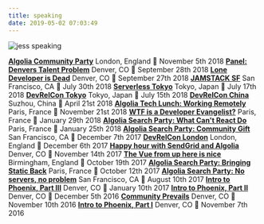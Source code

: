 ```yaml
---
title: speaking
date: 2019-05-02 07:03:49
---
```


![jess speaking](/assets/jess-tokyo-speaking.jpg)

**[Algolia Community Party](https://www.eventbrite.com/e/algolia-community-party-in-london-tickets-51284790188)**
London, England 📆 November 5th 2018
**[Panel: Denvers Talent Problem](https://www.denverstartupweek.org/schedule/4582-denver-s-talent-problem)**
Denver, CO 📆 September 28th 2018
**[Lone Developer is Dead](https://www.denverstartupweek.org/schedule/4748-the-lone-developer-is-dead)**
Denver, CO 📆 September 27th 2018
**[JAMSTACK SF](https://community.auth0.com/t/auth0-meetup-with-netlify-and-algolia-in-san-francisco-jul-30-2018/13536)**
San Francisco, CA 📆 July 30th 2018
**[Serverless Tokyo](https://serverless.connpass.com/event/93939/)**
Tokyo, Japan 📆 July 17th 2018
**[DevRelCon Tokyo](https://tokyo-2018.devrel.net/speakers/jessica/)**
Tokyo, Japan 📆 July 15th 2018
**[DevRelCon China](http://www.devrel.cn/)**
Suzhou, China 📆 April 21st 2018
**[Algolia Tech Lunch: Working Remotely](https://www.eventbrite.com/e/techlunch-25-working-remotely-tickets-52306323622)**
Paris, France 📆 November 21st 2018
**[WTF is a Developer Evangelist?](https://www.meetup.com/fr-FR/Le-Wagon-Paris-Coding-Bootcamp/events/247080839/)**
Paris, France 📆 January 29th 2018
**[Algolia Search Party: What Can't React Do](https://www.eventbrite.com/e/algolia-search-party-what-cant-react-do-tickets-41136179420)**
Paris, France 📆 January 25th 2018
**[Algolia Search Party: Community Gift](https://www.eventbrite.com/e/algolia-search-party-sf-happy-holidays-to-the-community-tickets-39996517661)**
San Francisco, CA 📆 December 7th 2017
**[DevRelCon London](https://london-2017.devrel.net/jessica-west/)**
London, England 📆 December 6th 2017
**[Happy hour with SendGrid and Algolia](https://www.eventbrite.com/e/happy-hour-with-algolia-and-sendgrid-tickets-39689386022)**
Denver, CO 📆 November 14th 2017
**[The Vue from up here is nice](https://www.meetup.com/meetup-group-MzfqIqCy/events/ggmhmnywnbwb/)**
Birmingham, England 📆 October 19th 2017
**[Algolia Search Party: Bringing Static Back](https://www.eventbrite.com/e/algolia-search-party-bringing-static-back-tickets-37754336236)**
Paris, France 📆 October 12th 2017
**[Algolia Search Party: No servers, no problem](https://www.eventbrite.com/e/algolia-search-party-no-servers-no-problem-tickets-36162028601)**
San Francisco, CA 📆 August 10th 2017
**[Intro to Phoenix, Part III](https://www.meetup.com/Denver-Erlang-Elixir/events/bjhbtlywcbdb/)**
Denver, CO 📆 January 10th 2017
**[Intro to Phoenix, Part II](https://www.meetup.com/Denver-Erlang-Elixir/events/bjhbtlyvqbhb/)**
Denver, CO 📆 December 5th 2016
**[Community Prevails](https://www.meetup.com/fullstack/events/234643929/)**
Denver, CO 📆 November 10th 2016
**[Intro to Phoenix, Part I](https://www.meetup.com/Denver-Erlang-Elixir/events/bjhbtlyvpbkb/)**
Denver, CO 📆 November 7th 2016
**[]()**


